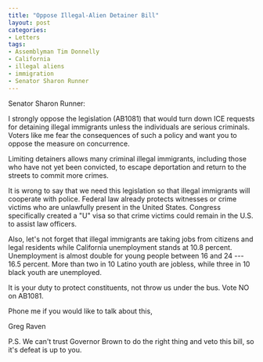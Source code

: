 ```yaml
---
title: "Oppose Illegal-Alien Detainer Bill"
layout: post
categories:
- Letters
tags:
- Assemblyman Tim Donnelly
- California
- illegal aliens
- immigration
- Senator Sharon Runner
---
```


Senator Sharon Runner:

I strongly oppose the legislation (AB1081) that would turn down ICE requests for detaining illegal immigrants unless the individuals are serious criminals. Voters like me fear the consequences of such a policy and want you to oppose the measure on concurrence.  
  
Limiting detainers allows many criminal illegal immigrants, including those who have not yet been convicted, to escape deportation and return to the streets to commit more crimes.

It is wrong to say that we need this legislation so that illegal immigrants will cooperate with police. Federal law already protects witnesses or crime victims who are unlawfully present in the United States. Congress specifically created a "U" visa so that crime victims could remain in the U.S. to assist law officers.

Also, let's not forget that illegal immigrants are taking jobs from citizens and legal residents while California unemployment stands at 10.8 percent. Unemployment is almost double for young people between 16 and 24 --- 16.5 percent. More than two in 10 Latino youth are jobless, while three in 10 black youth are unemployed.

It is your duty to protect constituents, not throw us under the bus. Vote NO on AB1081.

Phone me if you would like to talk about this,

Greg Raven

P.S. We can't trust Governor Brown to do the right thing and veto this bill, so it's defeat is up to you.